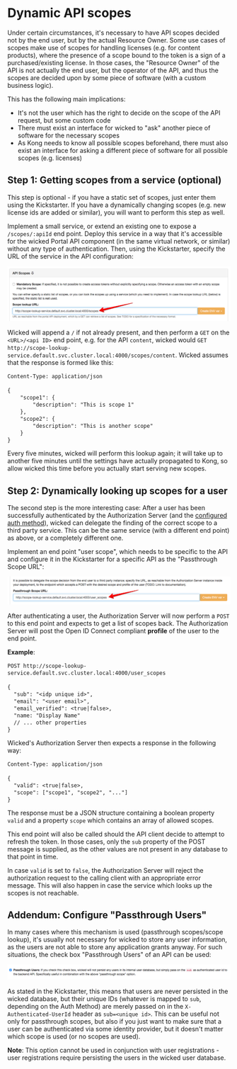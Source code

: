 # Dynamic API scopes

Under certain circumstances, it's necessary to have API scopes decided not by the end user, but by the actual Resource Owner. Some use cases of scopes make use of scopes for handling licenses (e.g. for content products), where the presence of a scope bound to the token is a sign of a purchased/existing license. In those cases, the "Resource Owner" of the API is not actually the end user, but the operator of the API, and thus the scopes are decided upon by some piece of software (with a custom business logic).

This has the following main implications:

* It's not the user which has the right to decide on the scope of the API request, but some custom code
* There must exist an interface for wicked to "ask" another piece of software for the necessary scopes
* As Kong needs to know all possible scopes beforehand, there must also exist an interface for asking a different piece of software for all possible scopes (e.g. licenses)

## Step 1: Getting scopes from a service (optional)

This step is optional - if you have a static set of scopes, just enter them using the Kickstarter. If you have a dynamically changing scopes (e.g. new license ids are added or similar), you will want to perform this step as well.

Implement a small service, or extend an existing one to expose a `/scopes/:apiId` end point. Deploy this service in a way that it's accessible for the wicked Portal API component (in the same virtual network, or similar) without any type of authentication. Then, using the Kickstarter, specify the URL of the service in the API configuration:

![Scope Lookup](images/scope-lookup-setting.png)

Wicked will append a `/` if not already present, and then perform a `GET` on the `<URL>/<api ID>` end point, e.g. for the API `content`, wicked would `GET http://scope-lookup-service.default.svc.cluster.local:4000/scopes/content`. Wicked assumes that the response is formed like this:

```
Content-Type: application/json

{
    "scope1": { 
        "description": "This is scope 1"
    },
    "scope2": {
        "description": "This is another scope"
    }
}
```

Every five minutes, wicked will perform this lookup again; it will take up to another five minutes until the settings have actually propagated to Kong, so allow wicked this time before you actually start serving new scopes.

## Step 2: Dynamically looking up scopes for a user

The second step is the more interesting case: After a user has been successfully authenticated by the Authorization Server (and the [configured auth method](auth-methods.md)), wicked can delegate the finding of the correct scope to a third party service. This can be the same service (with a different end point) as above, or a completely different one.

Implement an end point "user scope", which needs to be specific to the API and configure it in the Kickstarter for a specific API as the "Passthrough Scope URL":

![Passthrough Scope URL](images/scope-lookup-user.png)

After authenticating a user, the Authorization Server will now perform a `POST` to this end point and expects to get a list of scopes back. The Authorization Server will post the Open ID Connect compliant **profile** of the user to the end point.

**Example**:

```
POST http://scope-lookup-service.default.svc.cluster.local:4000/user_scopes

{
  "sub": "<idp unique id>",
  "email": "<user email>",
  "email_verified": <true|false>,
  "name: "Display Name"
  // ... other properties
}
```

Wicked's Authorization Server then expects a response in the following way:

```
Content-Type: application/json

{
  "valid": <true|false>,
  "scope": ["scope1", "scope2", "..."]
}
```

The response must be a JSON structure containing a boolean property `valid` and a property `scope` which contains an array of allowed scopes.

This end point will also be called should the API client decide to attempt to refresh the token. In those cases, only the `sub` property of the POST message is supplied, as the other values are not present in any database to that point in time.

In case `valid` is set to `false`, the Authorization Server will reject the authorization request to the calling client with an appropriate error message. This will also happen in case the service which looks up the scopes is not reachable.

## Addendum: Configure "Passthrough Users"

In many cases where this mechanism is used (passthrough scopes/scope lookup), it's usually not necessary for wicked to store any user information, as the users are not able to store any application grants anyway. For such situations, the check box "Passthrough Users" of an API can be used:

![Passthrough Users](images/scope-lookup-passthrough-users.png)

As stated in the Kickstarter, this means that users are never persisted in the wicked database, but their unique IDs (whatever is mapped to `sub`, depending on the Auth Method) are merely passed on in the `X-Authenticated-UserId` header as `sub=<unique id>`. This can be useful not only for passthrough scopes, but also if you just want to make sure that a user can be authenticated via some identity provider, but it doesn't matter which scope is used (or no scopes are used).

**Note**: This option cannot be used in conjunction with user registrations - user registrations require persisting the users in the wicked user database.
